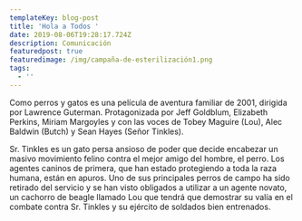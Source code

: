 ```yaml
---
templateKey: blog-post
title: 'Hola a Todos '
date: 2019-08-06T19:28:17.724Z
description: Comunicación
featuredpost: true
featuredimage: /img/campaña-de-esterilización1.png
tags:
  - ''
---
```

Como perros y gatos es una película de aventura familiar de 2001, dirigida por Lawrence Guterman. Protagonizada por Jeff Goldblum, Elizabeth Perkins, Miriam Margoyles y con las voces de Tobey Maguire (Lou), Alec Baldwin (Butch) y Sean Hayes (Señor Tinkles).

Sr. Tinkles es un gato persa ansioso de poder que decide encabezar un masivo movimiento felino contra el mejor amigo del hombre, el perro. Los agentes caninos de primera, que han estado protegiendo a toda la raza humana, están en apuros. Uno de sus principales perros de campo ha sido retirado del servicio y se han visto obligados a utilizar a un agente novato, un cachorro de beagle llamado Lou que tendrá que demostrar su valía en el combate contra Sr. Tinkles y su ejército de soldados bien entrenados.

